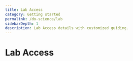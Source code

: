 ```yaml
---
title: Lab Access
category: Getting started
permalink: /do-science/lab
sidebarDepth: 1
description: Lab Access details with customized guiding.
---
```


# Lab Access

<LabAccess />
